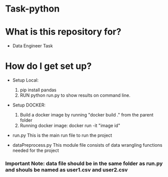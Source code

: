 # Task-python

# What is this repository for? 

* Data Engineer Task

# How do I get set up? 

* Setup Local:
    1. pip install pandas
    2. RUN python run.py to show results on command line.
* Setup DOCKER:
    1. Build a docker image by running "docker build ." from the parent folder
    2. Running docker image: docker run -it "image id"

* run.py
    This is the main run file to run the project
* dataPreprocess.py
    This module file consists of data wrangling functions needed for the project        
### Important Note: data file should be in the same folder as run.py and shouls be named as user1.csv and user2.csv 
